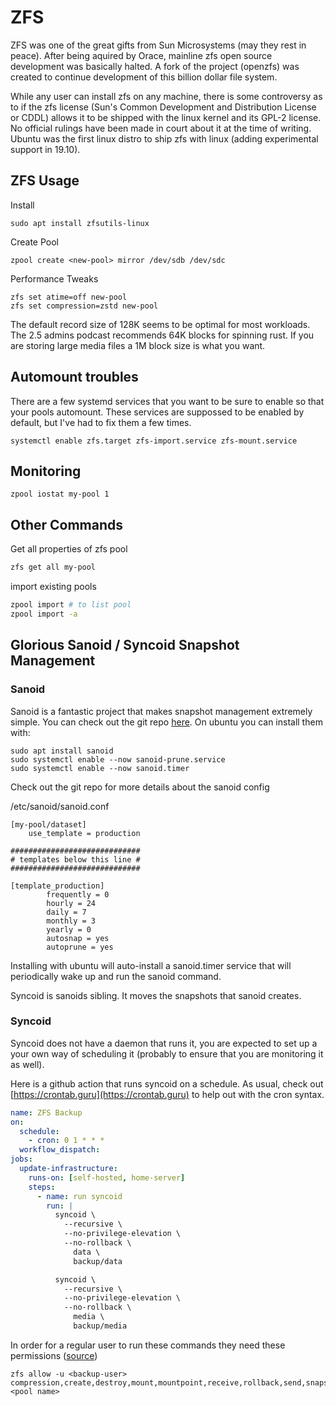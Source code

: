 # ZFS

ZFS was one of the great gifts from Sun Microsystems (may they rest in peace). After being aquired by Orace, mainline zfs open source development was basically halted. A fork of the project (openzfs) was created to continue development of this billion dollar file system. 

While any user can install zfs on any machine, there is some controversy as to if the zfs license (Sun's Common Development and Distribution License or CDDL) allows it to be shipped with the linux kernel and its GPL-2 license. No official rulings have been made in court about it at the time of writing. Ubuntu was the first linux distro to ship zfs with linux (adding experimental support in 19.10). 

## ZFS Usage

Install 
```
sudo apt install zfsutils-linux
```

Create Pool
```
zpool create <new-pool> mirror /dev/sdb /dev/sdc
```

Performance Tweaks
```
zfs set atime=off new-pool
zfs set compression=zstd new-pool
```

The default record size of 128K seems to be optimal for most workloads. The 2.5 admins podcast recommends 64K blocks for spinning rust. If you are storing large media files a 1M block size is what you want.


## Automount troubles

There are a few systemd services that you want to be sure to enable so that your pools automount. These services are suppossed to be enabled by default, but I've had to fix them a few times.

```
systemctl enable zfs.target zfs-import.service zfs-mount.service
```

## Monitoring

```
zpool iostat my-pool 1 
```

## Other Commands

Get all properties of zfs pool

```bash
zfs get all my-pool
```

import existing pools

```bash
zpool import # to list pool
zpool import -a
```

## Glorious Sanoid / Syncoid Snapshot Management

### Sanoid

Sanoid is a fantastic project that makes snapshot management extremely simple. You can check out the git repo [here](https://github.com/jimsalterjrs/sanoid). On ubuntu you can install them with:
```
sudo apt install sanoid
sudo systemctl enable --now sanoid-prune.service
sudo systemctl enable --now sanoid.timer
```
Check out the git repo for more details about the sanoid config

/etc/sanoid/sanoid.conf
```
[my-pool/dataset]
	use_template = production

#############################
# templates below this line #
#############################

[template_production]
        frequently = 0
        hourly = 24
        daily = 7
        monthly = 3
        yearly = 0
        autosnap = yes
        autoprune = yes
```

Installing with ubuntu will auto-install a sanoid.timer service that will periodically wake up and run the sanoid command.

Syncoid is sanoids sibling. It moves the snapshots that sanoid creates.

### Syncoid

Syncoid does not have a daemon that runs it, you are expected to set up a your own way of scheduling it (probably to ensure that you are monitoring it as well).

Here is a github action that runs syncoid on a schedule. As usual, check out [https://crontab.guru](https://crontab.guru) to help out with the cron syntax.

```yml
name: ZFS Backup
on:
  schedule:
    - cron: 0 1 * * *
  workflow_dispatch:
jobs:
  update-infrastructure:
    runs-on: [self-hosted, home-server]
    steps:
      - name: run syncoid
        run: |
          syncoid \
            --recursive \
            --no-privilege-elevation \
            --no-rollback \
              data \
              backup/data

          syncoid \
            --recursive \
            --no-privilege-elevation \
            --no-rollback \
              media \
              backup/media
```

In order for a regular user to run these commands they need these permissions ([source](https://github.com/jimsalterjrs/sanoid/issues/522))

```
zfs allow -u <backup-user> compression,create,destroy,mount,mountpoint,receive,rollback,send,snapshot,hold <pool name>
```
